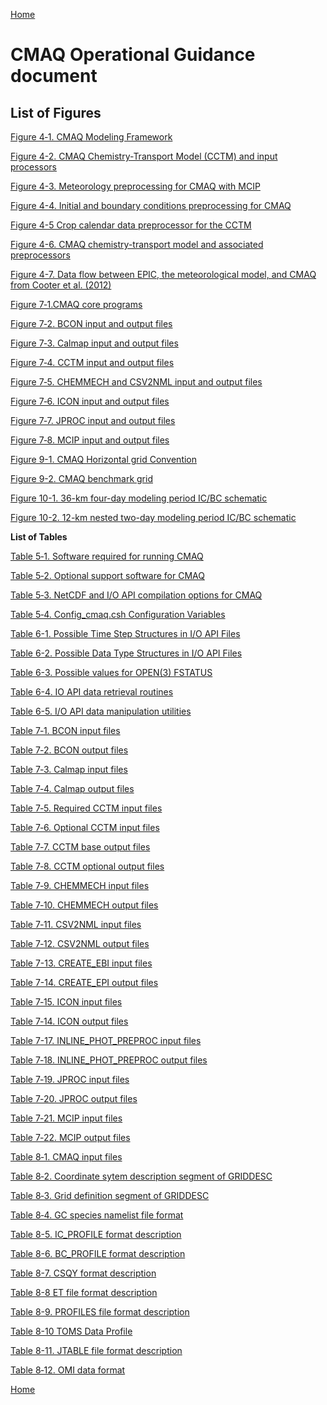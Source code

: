 <!-- BEGIN COMMENT -->

[Home](README.md)

<!-- END COMMENT -->

CMAQ Operational Guidance document
==
List of Figures
--

[Figure 4‑1. CMAQ Modeling Framework](CMAQ_OGD_ch04_science.md#Figure4-1)

[Figure 4-2. CMAQ Chemistry-Transport Model (CCTM) and input processors](CMAQ_OGD_ch04_science.md#Figure4-2)

[Figure 4-3. Meteorology preprocessing for CMAQ with MCIP](CMAQ_OGD_ch04_science.md#Figure4-3)

[Figure 4-4. Initial and boundary conditions preprocessing for CMAQ](CMAQ_OGD_ch04_science.md#Figure4-4)

[Figure 4-5 Crop calendar data preprocessor for the CCTM](CMAQ_OGD_ch04_science.md#Figure4-9)

[Figure 4-6. CMAQ chemistry-transport model and associated preprocessors](CMAQ_OGD_ch04_science.md#Figure4-10)

[Figure 4-7. Data flow between EPIC, the meteorological model, and CMAQ from Cooter et al. (2012)](CMAQ_OGD_ch04_science.md#Figure4-11.png)

[Figure 7‑1.CMAQ core programs](CMAQ_OGD_ch07_programs_libraries.md#Figure7-1)

[Figure 7‑2. BCON input and output files](CMAQ_OGD_ch07_programs_libraries.md#Figure7-2)

[Figure 7‑3. Calmap input and output files](CMAQ_OGD_ch07_programs_libraries.md#Figure7-3)

[Figure 7‑4. CCTM input and output files](CMAQ_OGD_ch07_programs_libraries.md#Figure7-4)

[Figure 7‑5. CHEMMECH and CSV2NML input and output files](CMAQ_OGD_ch07_programs_libraries.md#Figure7-5)

[Figure 7‑6. ICON input and output files](CMAQ_OGD_ch07_programs_libraries.md#Figure7-6)

[Figure 7‑7. JPROC input and output files](CMAQ_OGD_ch07_programs_libraries.md#Figure7-7)

[Figure 7‑8. MCIP input and output files](CMAQ_OGD_ch07_programs_libraries.md#Figure7-8)

[Figure 9-1. CMAQ Horizontal grid Convention](CMAQ_OGD_ch09_grid_defn.md#Figure9-1)

[Figure 9-2. CMAQ benchmark grid](CMAQ_OGD_ch09_grid_defn.md#Figure9-2)

[Figure 10-1. 36-km four-day modeling period IC/BC schematic](CMAQ_OGD_ch10_new_simulation.md#Figure10-1)

[Figure 10-2. 12-km nested two-day modeling period IC/BC schematic](CMAQ_OGD_ch10_new_simulation.md#Figure10-2)

**List of Tables**

[Table 5‑1. Software required for running CMAQ](CMAQ_OGD_ch05_sys_req.md#Table5-1)

[Table 5‑2. Optional support software for CMAQ](CMAQ_OGD_ch05_sys_req.md#Table5-2)

[Table 5‑3. NetCDF and I/O API compilation options for CMAQ](CMAQ_OGD_ch05_sys_req.md#Table5-3)

[Table 5‑4. Config_cmaq.csh Configuration Variables](CMAQ_OGD_ch05_sys_req.md#Table5-4)

[Table 6-1. Possible Time Step Structures in I/O API Files](CMAQ_OGD_ch06_req_lib.md#Table6-1)

[Table 6-2. Possible Data Type Structures in I/O API Files](CMAQ_OGD_ch06_req_lib.md#Table6-2)

[Table 6-3. Possible values for OPEN(3) FSTATUS](CMAQ_OGD_ch06_req_lib.md#Table6-3)

[Table 6-4. IO API data retrieval routines](CMAQ_OGD_ch06_req_lib.md#Table6-4)

[Table 6-5. I/O API data manipulation utilities](CMAQ_OGD_ch06_req_lib.md#Table6-5)

[Table 7‑1. BCON input files](CMAQ_OGD_ch07_programs_libraries.md#bcon-input-files)

[Table 7‑2. BCON output files](CMAQ_OGD_ch07_programs_libraries.md#Table7-2)

[Table 7‑3. Calmap input files](CMAQ_OGD_ch07_programs_libraries.md#calmap-input-files)

[Table 7‑4. Calmap output files](CMAQ_OGD_ch07_programs_libraries.md#calmap-output-files)

[Table 7‑5. Required CCTM input files](CMAQ_OGD_ch07_programs_libraries.md#cctm-input-files)

[Table 7‑6. Optional CCTM input files](CMAQ_OGD_ch07_programs_libraries.md#Table7-6)

[Table 7‑7. CCTM base output files](CMAQ_OGD_ch07_programs_libraries.md#Table7-7)

[Table 7‑8. CCTM optional output files](CMAQ_OGD_ch07_programs_libraries.md#Table7-8)

[Table 7‑9. CHEMMECH input files](CMAQ_OGD_ch07_programs_libraries.md#Table7-9)

[Table 7‑10. CHEMMECH output files](CMAQ_OGD_ch07_programs_libraries.md#Table7-10)

[Table 7‑11. CSV2NML input files](CMAQ_OGD_ch07_programs_libraries.md#Table7-11)

[Table 7‑12. CSV2NML output files](CMAQ_OGD_ch07_programs_libraries.md#Table7-12)

[Table 7-13. CREATE_EBI input files](CMAQ_OGD_ch07_programs_libraries.md#create_ebi-input-files)

[Table 7-14. CREATE_EPI output files](CMAQ_OGD_ch07_programs_libraries.md#create_ebi-output-files)

[Table 7‑15. ICON input files](CMAQ_OGD_ch07_programs_libraries.md#icon-input-files)

[Table 7‑14. ICON output files](CMAQ_OGD_ch07_programs_libraries.md#create_ebi-output-files)

[Table 7-17. INLINE_PHOT_PREPROC input files](CMAQ_OGD_ch07_programs_libraries.md#inline_phot_preproc-input-files)

[Table 7‑18. INLINE_PHOT_PREPROC output files](CMAQ_OGD_ch07_programs_libraries.md#inline_phot_preproc-output-files)

[Table 7‑19. JPROC input files](CMAQ_OGD_ch07_programs_libraries.md#jproc-input-files)

[Table 7‑20. JPROC output files](CMAQ_OGD_ch07_programs_libraries.md#jproc-output-files)

[Table 7‑21. MCIP input files](CMAQ_OGD_ch07_programs_libraries.md#mcip-input-files)

[Table 7‑22. MCIP output files](CMAQ_OGD_ch07_programs_libraries.md#mcip-output-files)

[Table 8‑1. CMAQ input files](CMAQ_OGD_ch08_input_files.md#Table8-1)

[Table 8‑2. Coordinate sytem description segment of GRIDDESC](CMAQ_OGD_ch08_input_files.md#Table8-2)

[Table 8‑3. Grid definition segment of GRIDDESC](CMAQ_OGD_ch08_input_files.md#Table8-3)

[Table 8‑4. GC species namelist file format](CMAQ_OGD_ch08_input_files.md#Table8-4)

[Table 8-5. IC_PROFILE format description](CMAQ_OGD_ch08_input_files.md#Table8-5)

[Table 8-6. BC_PROFILE format description](CMAQ_OGD_ch08_input_files.md#Table8-6)

[Table 8-7. CSQY format description](CMAQ_OGD_ch08_input_files.md#Table8-7)

[Table 8-8 ET file format description](CMAQ_OGD_ch08_input_files.md#Table8-8)

[Table 8-9. PROFILES file format description](CMAQ_OGD_ch08_input_files.md#Table8-9)

[Table 8-10 TOMS Data Profile](CMAQ_OGD_ch08_input_files.md#Table8-10)

[Table 8-11. JTABLE file format description](CMAQ_OGD_ch08_input_files.md#Table8-11)

[Table 8‑12. OMI data format](CMAQ_OGD_ch08_input_files.md#Table8-12)

<!-- BEGIN COMMENT -->

[Home](README.md)

<!-- END COMMENT -->
